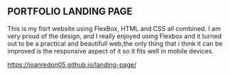 PORTFOLIO LANDING PAGE
----------------------
This is my fisrt website using FlexBox, HTML and CSS all combined.
I am very proud of the design, and I really enjoyed using Flexbox and it turned out to be a practical and beautifull web,the only
thing that i think it can be improved is the responsive aspect of it so it fits well in mobile devices.

https://joanredon05.github.io/landing-page/
